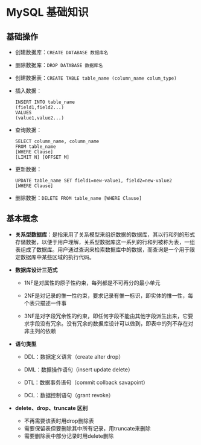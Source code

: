 # MySQL 基础知识

## 基础操作

- 创建数据库：`CREATE DATABASE 数据库名`
- 删除数据库：`DROP DATABASE 数据库名`

- 创建数据表：`CREATE TABLE table_name (column_name colum_type)`

- 插入数据：

    ```mysql
    INSERT INTO table_name 
    (field1,field2...)
    VALUES
    (value1,value2...)
    ```

- 查询数据：

    ```mysql
    SELECT column_name, column_name 
    FROM table_name
    [WHERE Clause]
    [LIMIT N] [OFFSET M]
    ```

- 更新数据：

    ```mysql
    UPDATE table_name SET field1=new-value1, field2=new-value2
    [WHERE Clause]
    ```

- 删除数据：`DELETE FROM table_name [WHERE Clause]`



## 基本概念

- **关系型数据库**：是指采用了关系模型来组织数据的数据库，其以行和列的形式存储数据，以便于用户理解，关系型数据库这一系列的行和列被称为表，一组表组成了数据库。用户通过查询来检索数据库中的数据，而查询是一个用于限定数据库中某些区域的执行代码。

- **数据库设计三范式**

    - 1NF是对属性的原子性约束，每列都是不可再分的最小单元

    - 2NF是对记录的惟一性约束，要求记录有惟一标识，即实体的惟一性，每个表只描述一件事

    - 3NF是对字段冗余性的约束，即任何字段不能由其他字段派生出来，它要求字段没有冗余。没有冗余的数据库设计可以做到，即表中的列不存在对非主列的依赖

- **语句类型**

    - DDL：数据定义语言（create alter drop）

    - DML：数据操作语句（insert update delete）

    - DTL：数据事务语句（commit collback savapoint）

    - DCL：数据控制语句（grant revoke）

- **delete、drop、truncate 区别**
    - 不再需要该表时用drop删除表
    - 需要保留表但要删除其中所有记录，用truncate来删除
    - 需要删除表中部分记录时用delete删除

